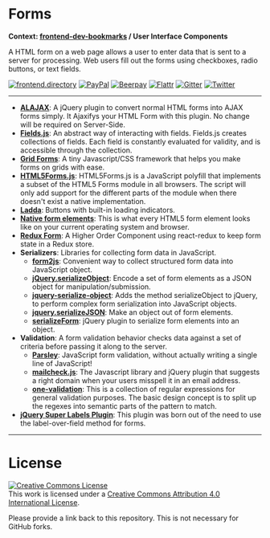 # Forms

**Context: [frontend-dev-bookmarks](../README.md) / User Interface Components**

A HTML form on a web page allows a user to enter data that is sent to a server for processing. Web users fill out the forms using checkboxes, radio buttons, or text fields.

[![frontend.directory](https://img.shields.io/badge/frontend-directory-blue.svg?style=flat-square)](http://frontend.directory/)
[![PayPal](https://img.shields.io/badge/donate-PayPal-00457c.svg?style=flat-square&maxAge=2592000)](https://www.paypal.com/cgi-bin/webscr?cmd=_s-xclick&hosted_button_id=4FAGPMANWRVJJ)
[![Beerpay](https://beerpay.io/dypsilon/frontend-dev-bookmarks/badge.svg?style=flat-square)](https://beerpay.io/dypsilon/frontend-dev-bookmarks)
[![Flattr](https://img.shields.io/badge/donate-Flattr-88b058.svg?style=flat-square&maxAge=2592000)](https://flattr.com/submit/auto?fid=3nlo5p&url=https%3A%2F%2Fgithub.com%2Fdypsilon%2Ffrontend-dev-bookmarks)
[![Gitter](https://img.shields.io/gitter/room/dypsilon/frontend-dev-bookmarks.svg?style=flat-square&maxAge=2592000)](https://gitter.im/dypsilon/frontend-dev-bookmarks)
[![Twitter](https://img.shields.io/badge/follow-twitter-55acee.svg?style=flat-square)](https://twitter.com/FrontendDir)

-----------------------------------------

+ **[ALAJAX](https://github.com/alaabadran/ALAJAX)**: A jQuery plugin to convert normal HTML forms into AJAX forms simply. It Ajaxifys your HTML Form with this plugin. No change will be required on Server-Side.
+ **[Fields.js](http://schneiderik.github.io/fields/)**: An abstract way of interacting with fields. Fields.js creates collections of fields. Each field is constantly evaluated for validity, and is accessible through the collection.
+ **[Grid Forms](http://kumailht.com/gridforms/)**: A tiny Javascript/CSS framework that helps you make forms on grids with ease.
+ **[HTML5Forms.js](https://github.com/zoltan-dulac/html5Forms.js)**: HTML5Forms.js is a JavaScript polyfill that implements a subset of the HTML5 Forms module in all browsers. The script will only add support for the different parts of the module when there doesn't exist a native implementation.
+ **[Ladda](https://github.com/hakimel/Ladda)**: Buttons with built-in loading indicators.
+ **[Native form elements](http://nativeformelements.com/)**: This is what every HTML5 form element looks like on your current operating system and browser.
+ **[Redux Form](https://github.com/erikras/redux-form)**: A Higher Order Component using react-redux to keep form state in a Redux store.
+ **Serializers**: Libraries for collecting form data in JavaScript.
    + **[form2js](https://github.com/maxatwork/form2js)**: Convenient way to collect structured form data into JavaScript object.
    + **[jQuery.serializeObject](https://github.com/hongymagic/jQuery.serializeObject)**: Encode a set of form elements as a JSON object for manipulation/submission.
    + **[jquery-serialize-object](https://github.com/macek/jquery-serialize-object)**: Adds the method serializeObject to jQuery, to perform complex form serialization into JavaScript objects.
    + **[jquery.serializeJSON](https://github.com/danheberden/jquery-serializeForm)**: Make an object out of form elements.
    + **[serializeForm](https://github.com/danheberden/jquery-serializeForm)**: jQuery plugin to serialize form elements into an object.
+ **Validation**: A form validation behavior checks data against a set of criteria before passing it along to the server.
    + **[Parsley](https://github.com/guillaumepotier/Parsley.js)**: JavaScript form validation, without actually writing a single line of JavaScript!
    + **[mailcheck.js](https://github.com/mailcheck/mailcheck)**: The Javascript library and jQuery plugin that suggests a right domain when your users misspell it in an email address.
    + **[one-validation](https://github.com/One-com/one-validation)**: This is a collection of regular expressions for general validation purposes. The basic design concept is to split up the regexes into semantic parts of the pattern to match.
+ **[jQuery Super Labels Plugin](https://github.com/remybach/jQuery.superLabels)**: This plugin was born out of the need to use the label-over-field method for forms.


------------------

# License

<a rel="license" href="http://creativecommons.org/licenses/by/4.0/"><img alt="Creative Commons License" style="border-width:0" src="https://i.creativecommons.org/l/by/4.0/88x31.png" /></a><br />This work is licensed under a <a rel="license" href="http://creativecommons.org/licenses/by/4.0/">Creative Commons Attribution 4.0 International License</a>.

Please provide a link back to this repository. This is not necessary for GitHub forks.